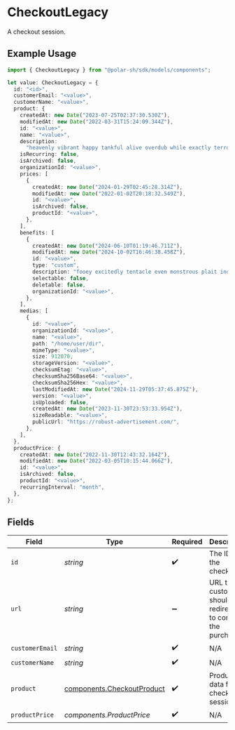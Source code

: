 # CheckoutLegacy

A checkout session.

## Example Usage

```typescript
import { CheckoutLegacy } from "@polar-sh/sdk/models/components";

let value: CheckoutLegacy = {
  id: "<id>",
  customerEmail: "<value>",
  customerName: "<value>",
  product: {
    createdAt: new Date("2023-07-25T02:37:30.530Z"),
    modifiedAt: new Date("2022-03-31T15:24:09.344Z"),
    id: "<value>",
    name: "<value>",
    description:
      "heavenly vibrant happy tankful alive overdub while exactly terrorise",
    isRecurring: false,
    isArchived: false,
    organizationId: "<value>",
    prices: [
      {
        createdAt: new Date("2024-01-29T02:45:28.314Z"),
        modifiedAt: new Date("2022-01-02T20:18:32.549Z"),
        id: "<value>",
        isArchived: false,
        productId: "<value>",
      },
    ],
    benefits: [
      {
        createdAt: new Date("2024-06-10T01:19:46.711Z"),
        modifiedAt: new Date("2024-10-02T16:46:38.458Z"),
        id: "<value>",
        type: "custom",
        description: "fooey excitedly tentacle even monstrous plait indeed",
        selectable: false,
        deletable: false,
        organizationId: "<value>",
      },
    ],
    medias: [
      {
        id: "<value>",
        organizationId: "<value>",
        name: "<value>",
        path: "/home/user/dir",
        mimeType: "<value>",
        size: 912070,
        storageVersion: "<value>",
        checksumEtag: "<value>",
        checksumSha256Base64: "<value>",
        checksumSha256Hex: "<value>",
        lastModifiedAt: new Date("2024-11-29T05:37:45.875Z"),
        version: "<value>",
        isUploaded: false,
        createdAt: new Date("2023-11-30T23:53:33.954Z"),
        sizeReadable: "<value>",
        publicUrl: "https://robust-advertisement.com/",
      },
    ],
  },
  productPrice: {
    createdAt: new Date("2022-11-30T12:43:32.164Z"),
    modifiedAt: new Date("2022-03-05T10:15:44.066Z"),
    id: "<value>",
    isArchived: false,
    productId: "<value>",
    recurringInterval: "month",
  },
};
```

## Fields

| Field                                                                    | Type                                                                     | Required                                                                 | Description                                                              |
| ------------------------------------------------------------------------ | ------------------------------------------------------------------------ | ------------------------------------------------------------------------ | ------------------------------------------------------------------------ |
| `id`                                                                     | *string*                                                                 | :heavy_check_mark:                                                       | The ID of the checkout.                                                  |
| `url`                                                                    | *string*                                                                 | :heavy_minus_sign:                                                       | URL the customer should be redirected to complete the purchase.          |
| `customerEmail`                                                          | *string*                                                                 | :heavy_check_mark:                                                       | N/A                                                                      |
| `customerName`                                                           | *string*                                                                 | :heavy_check_mark:                                                       | N/A                                                                      |
| `product`                                                                | [components.CheckoutProduct](../../models/components/checkoutproduct.md) | :heavy_check_mark:                                                       | Product data for a checkout session.                                     |
| `productPrice`                                                           | *components.ProductPrice*                                                | :heavy_check_mark:                                                       | N/A                                                                      |